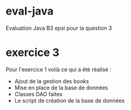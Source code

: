 # eval-java
Evaluation Java B3 epsi pour la question 3

# exercice 3

Pour l'exercice 1 voilà ce qui a été réalisé :
- Ajout de la gestion des books
- Mise en place de la base de données
- Classes DAO faites
- Le script de création de la base de données
